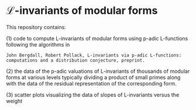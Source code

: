 # $\mathcal L$-invariants of modular forms
This repository contains:

(1) code to compute L-invariants of modular forms using p-adic L-functions following the algorithms in

    John Bergdall, Robert Pollack, L-invariants via p-adic L-functions: computations and a distribution conjecture, preprint.

(2) the data of the p-adic valuations of L-invariants of thousands of modular forms at various levels typically dividing a product of small primes along with the data of the residual representation of the corresponding form.

(3) scatter plots visualizing the data of slopes of L-invariants versus the weight 
